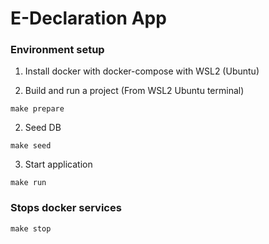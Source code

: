 # E-Declaration App  

### Environment  setup

1. Install docker with docker-compose with WSL2 (Ubuntu)

1. Build and run a project (From WSL2 Ubuntu terminal)

```
make prepare
```

2. Seed DB

```
make seed
```
3. Start application

```
make run
```

### Stops docker services

```
make stop
```



